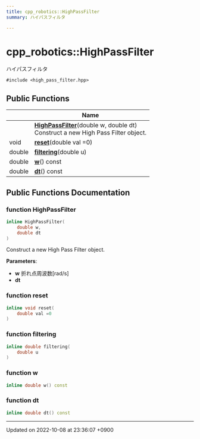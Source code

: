 ```yaml
---
title: cpp_robotics::HighPassFilter
summary: ハイパスフィルタ 

---
```


# cpp_robotics::HighPassFilter



ハイパスフィルタ 


`#include <high_pass_filter.hpp>`

## Public Functions

|                | Name           |
| -------------- | -------------- |
| | **[HighPassFilter](/cpp_robotics/doxybook/Classes/classcpp__robotics_1_1HighPassFilter/#function-highpassfilter)**(double w, double dt)<br>Construct a new High Pass Filter object.  |
| void | **[reset](/cpp_robotics/doxybook/Classes/classcpp__robotics_1_1HighPassFilter/#function-reset)**(double val =0) |
| double | **[filtering](/cpp_robotics/doxybook/Classes/classcpp__robotics_1_1HighPassFilter/#function-filtering)**(double u) |
| double | **[w](/cpp_robotics/doxybook/Classes/classcpp__robotics_1_1HighPassFilter/#function-w)**() const |
| double | **[dt](/cpp_robotics/doxybook/Classes/classcpp__robotics_1_1HighPassFilter/#function-dt)**() const |

## Public Functions Documentation

### function HighPassFilter

```cpp
inline HighPassFilter(
    double w,
    double dt
)
```

Construct a new High Pass Filter object. 

**Parameters**: 

  * **w** 折れ点周波数[rad/s] 
  * **dt** 


### function reset

```cpp
inline void reset(
    double val =0
)
```


### function filtering

```cpp
inline double filtering(
    double u
)
```


### function w

```cpp
inline double w() const
```


### function dt

```cpp
inline double dt() const
```


-------------------------------

Updated on 2022-10-08 at 23:36:07 +0900